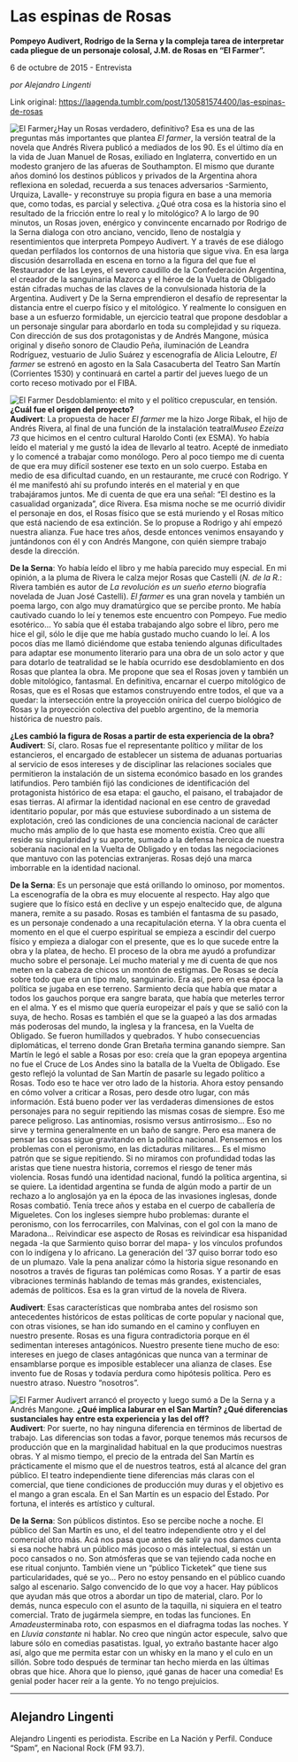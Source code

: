 # Las espinas de Rosas

**Pompeyo Audivert, Rodrigo de la Serna y la compleja tarea de interpretar cada pliegue de un personaje colosal, J.M. de Rosas en “El Farmer”.**

6 de octubre de 2015 - Entrevista

_por Alejandro Lingenti_

Link original: https://laagenda.tumblr.com/post/130581574400/las-espinas-de-rosas

![El Farmer](https://64.media.tumblr.com/e6e22327b91bb7b1e945a11505877f9a/tumblr_inline_pjzzyd8CLE1t6q87u_500.jpg)¿Hay
un Rosas verdadero, definitivo? Esa es una de las preguntas más
importantes que plantea *El farmer*,
la versión teatral de la novela que Andrés Rivera publicó a
mediados de los 90. Es el último día en la vida de Juan Manuel de
Rosas, exiliado en Inglaterra, convertido en un modesto granjero de
las afueras de Southampton. El mismo que durante años dominó los
destinos públicos y privados de la Argentina ahora reflexiona en
soledad, recuerda a sus tenaces adversarios -Sarmiento,  Urquiza,
Lavalle- y reconstruye su propia figura en base a una memoria que,
como todas, es parcial y selectiva. ¿Qué otra cosa es la historia
sino el resultado de la fricción entre lo real y lo mitológico? A
lo largo de 90 minutos, un Rosas joven, enérgico y convincente
encarnado por Rodrigo de la Serna dialoga con otro anciano, vencido,
lleno de nostalgia y resentimientos que interpreta Pompeyo Audivert.
Y a través de ese diálogo quedan perfilados los contornos de una
historia que sigue viva. En esa larga discusión desarrollada en
escena en torno a la figura del que fue el Restaurador de las Leyes,
el severo caudillo de la Confederación Argentina, el creador de la
sanguinaria Mazorca y el héroe de la Vuelta de Obligado están
cifradas muchas de las claves de la convulsionada historia de la
Argentina. Audivert y De la Serna emprendieron el desafío de
representar la distancia entre el cuerpo físico y el mitológico. Y
realmente lo consiguen en base a un esfuerzo formidable, un ejercicio
teatral que propone desdoblar a un personaje singular para abordarlo
en toda su complejidad y su riqueza. Con dirección de sus dos
protagonistas y de Andrés Mangone, música
original y diseño sonoro de Claudio
Peña, iluminación de
Leandra
Rodríguez, vestuario de
Julio
Suárez y escenografía
de Alicia
Leloutre, *El
farmer*
se estrenó en agosto en la Sala Casacuberta del Teatro San Martín
(Corrientes 1530) y continuará en cartel a partir del jueves luego
de un corto receso motivado por el FIBA.


![El Farmer](https://64.media.tumblr.com/e6e22327b91bb7b1e945a11505877f9a/tumblr_inline_pjzzyd8CLE1t6q87u_500.jpg) Desdoblamiento: el mito y el político crepuscular, en tensión. **¿Cuál
fue el origen del proyecto?**  
**Audivert**:
La propuesta de hacer *El
farmer* me la
hizo Jorge Ribak, el hijo de Andrés Rivera, al final de una función
de la instalación teatral*Museo Ezeiza 73*
que hicimos en el centro cultural Haroldo Conti (ex ESMA). Yo había
leído el material y me gustó la idea de llevarlo al teatro. Acepté
de inmediato y lo comencé a trabajar como monólogo. Pero al poco
tiempo me di cuenta de que era muy difícil sostener ese texto en un
solo cuerpo. Estaba en medio de esa dificultad cuando, en un
restaurante, me crucé con Rodrigo. Y él me manifestó ahí su
profundo interés en el material y en que trabajáramos juntos. Me di
cuenta de que era una señal: “El destino es la casualidad
organizada”, dice Rivera. Esa misma noche se me ocurrió dividir el
personaje en dos, el Rosas físico que se está muriendo y el Rosas
mítico que está naciendo de esa extinción. Se lo propuse a Rodrigo
y ahí empezó nuestra alianza. Fue hace tres años, desde entonces
venimos ensayando y juntándonos con él y con Andrés Mangone, con
quién siempre trabajo desde la dirección. 


**De
la Serna**: Yo
había leído el libro y me había
parecido muy especial. En mi opinión, a la pluma de Rivera le calza
mejor Rosas que Castelli (*N. de la R.*:
Rivera también es autor de *La revolución es
un sueño eterno* biografía novelada de Juan
José Castelli). *El farmer* es
una gran novela y también un poema largo, con algo muy dramatúrgico
que se percibe pronto. Me había cautivado cuando lo leí y tenemos
este encuentro con Pompeyo. Fue medio esotérico… Yo sabía que él
estaba trabajando algo sobre el libro, pero me hice el gil, sólo le
dije que me había gustado mucho cuando lo leí. A los pocos días me
llamó diciéndome que estaba teniendo algunas dificultades para
adaptar ese monumento literario para una obra de un solo actor y que
para dotarlo de teatralidad se le había ocurrido ese desdoblamiento
en dos Rosas que plantea la obra. Me propone que sea el Rosas joven y
también un doble mitológico, fantasmal. En definitiva, encarnar el
cuerpo mitológico de Rosas, que es el Rosas que estamos construyendo
entre todos, el que va a quedar: la intersección entre la proyección
onírica del cuerpo biológico de Rosas y la proyección colectiva
del pueblo argentino, de la memoria histórica de nuestro país. 


**¿Les
cambió la figura de Rosas a partir de esta experiencia de la obra?**   
**Audivert**:
Sí, claro. Rosas fue el representante político y militar de los
estancieros, el encargado de establecer un sistema de aduanas
portuarias al servicio de esos intereses y de disciplinar las
relaciones sociales que permitieron la instalación de un sistema
económico basado en los grandes latifundios. Pero también fijó las
condiciones de identificación del protagonista histórico de esa
etapa: el gaucho, el paisano, el trabajador de esas tierras. Al
afirmar la identidad nacional en ese centro de gravedad identitario
popular, por más que estuviese subordinado a un sistema de
explotación, creó las condiciones de una conciencia nacional de
carácter mucho más amplio de lo que hasta ese momento existía.
Creo que allí reside su singularidad y su aporte, sumado a la
defensa heroica de nuestra soberanía nacional en la Vuelta de
Obligado y en todas las negociaciones que mantuvo con las potencias
extranjeras. Rosas dejó una marca imborrable en la identidad
nacional. 


**De
la Serna**: Es un personaje que está orillando
lo ominoso, por momentos. La escenografía de la obra es muy
elocuente al respecto. Hay algo que sugiere que lo físico está en
declive y un espejo enaltecido que, de alguna manera, remite a su
pasado. Rosas es también el fantasma de su pasado, es un personaje
condenado a una recapitulación eterna. Y la obra cuenta el momento
en el que el cuerpo espiritual se empieza a escindir del cuerpo
físico y empieza a dialogar con el presente, que es lo que sucede
entre la obra y la platea, de hecho. El proceso de la obra me ayudó
a profundizar mucho sobre el personaje. Leí mucho material y me di
cuenta de que nos meten en la cabeza de chicos un montón de
estigmas. De Rosas se decía sobre todo que era un tipo malo,
sanguinario. Era así, pero en esa época la política se jugaba en
ese terreno. Sarmiento decía que había que matar a todos los
gauchos porque era sangre barata, que había que meterles terror en
el alma. Y es el mismo que quería europeizar el país y que se salió
con la suya, de hecho. Rosas es también el que se la guapeó a las
dos armadas más poderosas del mundo, la inglesa y la francesa, en la
Vuelta de Obligado. Se fueron humillados y quebrados. Y hubo
consecuencias diplomáticas, el terreno donde Gran Bretaña termina
ganando siempre. San Martín le legó el sable a Rosas por eso: creía
que la gran epopeya argentina no fue el Cruce de Los Andes sino la
batalla de la Vuelta de Obligado. Ese gesto reflejó la voluntad de
San Martín de pasarle su legado político a Rosas. Todo eso te hace
ver otro lado de la historia. Ahora estoy pensando en cómo volver  a
criticar a Rosas, pero desde otro lugar, con más información. Está
bueno poder ver las verdaderas dimensiones de estos personajes para
no seguir repitiendo las mismas cosas de siempre. Eso me parece
peligroso. Las antinomias, rosismo versus antirrosismo… Eso no
sirve y termina generalmente en un baño de sangre. Pero esa manera
de pensar las cosas sigue gravitando en la política nacional.
Pensemos en los problemas con el peronismo, en las dictaduras
militares… Es el mismo patrón que se sigue repitiendo. Si no
miramos con profundidad todas las aristas que tiene nuestra historia,
corremos el riesgo de tener más violencia. Rosas fundó una
identidad nacional, fundó la política argentina, si se quiere. La
identidad argentina se funda de algún modo a partir de un rechazo a
lo anglosajón ya en la época de las invasiones inglesas, donde
Rosas combatió. Tenía trece años y estaba en el cuerpo de
caballería de Migueletes. Con los ingleses siempre hubo problemas:
durante el peronismo, con los ferrocarriles, con Malvinas, con el gol
con la mano de Maradona… Reivindicar ese aspecto de Rosas es
reivindicar esa hispanidad negada -la que Sarmiento quiso borrar del
mapa- y los vínculos profundos con lo indígena y lo africano. La
generación del ‘37 quiso borrar todo eso de un plumazo. Vale la
pena analizar cómo la historia sigue resonando en nosotros a través
de figuras tan polémicas como Rosas. Y a partir de esas vibraciones
terminás hablando de temas más grandes, existenciales, además de
políticos. Esa es la gran virtud de la novela de Rivera. 


**Audivert**: Esas características que nombraba antes del rosismo son antecedentes
históricos de estas políticas de corte popular y nacional que, con
otras visiones, se han ido sumando en el camino y confluyen en
nuestro presente. Rosas es una figura contradictoria porque en él
sedimentan intereses antagónicos. Nuestro presente tiene mucho de
eso: intereses en juego de clases antagónicas que nunca van a
terminar de ensamblarse porque es imposible establecer una alianza de
clases. Ese invento fue de Rosas y todavía perdura como hipótesis
política. Pero es nuestro atraso. Nuestro “nosotros”. 


![El Farmer](https://64.media.tumblr.com/d3c84b2d999467e2f0f28facf6429cac/tumblr_inline_pjzzydj3Nt1t6q87u_500.jpg) Audivert arrancó el proyecto y luego sumó a De la Serna y a Andrés Mangone. **¿Qué
implica laburar en el San Martín? ¿Qué diferencias sustanciales
hay entre esta experiencia y las del off?**  
**Audivert**:
Por suerte, no hay ninguna diferencia en términos de libertad de
trabajo. Las diferencias son todas a favor, porque tenemos más
recursos de producción que en la marginalidad habitual en la que
producimos nuestras obras. Y al mismo tiempo, el precio de la entrada
del San Martín es prácticamente el mismo que el de nuestros
teatros, está al alcance del gran público. El teatro independiente
tiene diferencias más claras con el comercial, que tiene condiciones
de producción muy duras y el objetivo es el mango a gran escala. En
el San Martín es un espacio del Estado. Por fortuna, el interés es
artístico y cultural. 


**De
la Serna**: Son
públicos distintos. Eso se percibe noche
a noche. El público del San Martín es uno, el del teatro
independiente otro y el del comercial otro más. Acá nos pasa que
antes de salir ya nos damos cuenta si esa noche habrá un público
más jocoso o más intelectual, si están un poco cansados o no. Son
atmósferas que se van tejiendo cada noche en ese ritual conjunto.
También viene un “público Ticketek” que tiene sus
particularidades, qué se yo… Pero no estoy pensando en el público
cuando salgo al escenario. Salgo convencido de lo que voy a hacer.
Hay públicos que ayudan más que otros a abordar un tipo de
material, claro. Por lo demás, nunca especulo con el asunto de la
taquilla, ni siquiera en el teatro comercial. Trato de jugármela
siempre, en todas las funciones. En *Amadeus*terminaba roto, con espasmos en el diafragma
todas las noches. Y en *Lluvia constante*
ni hablar. No creo que ningún actor especule, salvo que labure sólo
en comedias pasatistas. Igual, yo extraño bastante hacer algo así,
algo que me permita estar con un whisky en la mano y el culo en un
sillón. Sobre todo después de terminar tan hecho mierda en las
últimas obras que hice. Ahora que lo pienso, ¡qué ganas de hacer
una comedia! Es genial poder hacer reír a la gente. Yo no tengo
prejuicios. 


  




---

 Alejandro Lingenti
-------------------

Alejandro Lingenti es periodista. Escribe en La Nación y Perfil. Conduce “Spam”, en Nacional Rock (FM 93.7). 


